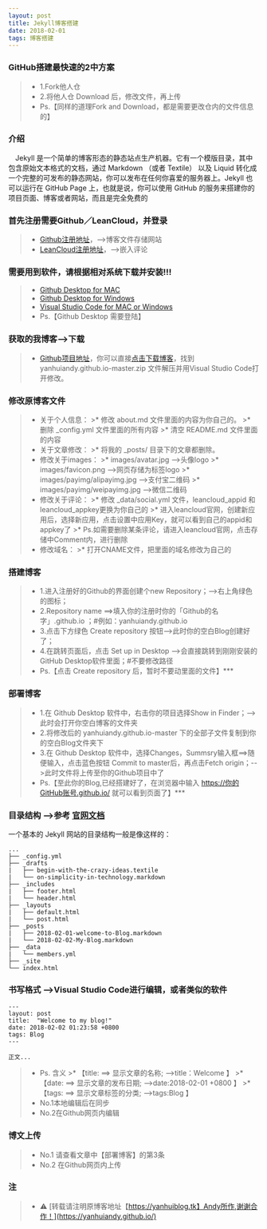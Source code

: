 ```yaml
---
layout: post
title: Jekyll博客搭建
date: 2018-02-01
tags: 博客搭建
---
```


### GitHub搭建最快速的2中方案
  >* 1.Fork他人仓 
  >* 2.将他人仓 Download 后，修改文件，再上传
  >* Ps.【同样的道理Fork and Download，都是需要更改仓内的文件信息的】

### 介绍

 　Jekyll 是一个简单的博客形态的静态站点生产机器。它有一个模版目录，其中包含原始文本格式的文档，通过 Markdown （或者 Textile） 以及 Liquid 转化成一个完整的可发布的静态网站，你可以发布在任何你喜爱的服务器上。Jekyll 也可以运行在 GitHub Page 上，也就是说，你可以使用 GitHub 的服务来搭建你的项目页面、博客或者网站，而且是完全免费的

### 首先注册需要Github／LeanCloud，并登录

  >* [Github注册地址](https://github.com)，-->博客文件存储网站
  >* [LeanCloud注册地址](https://leancloud.cn/dashboard/login.html#/signup)，-->嵌入评论
  
### 需要用到软件，请根据相对系统下载并安装!!!

  >* [Github Desktop for MAC](https://central.github.com/deployments/desktop/desktop/latest/darwin)
  >* [Github Desktop for Windows](https://central.github.com/deployments/desktop/desktop/latest/win32)
  >* [Visual Studio Code for MAC or Windows](https://code.visualstudio.com/download)
  >* Ps.【Github Desktop 需要登陆】 
  
### 获取的我博客-->下载

  >* [Github项目地址](https://github.com/yanhuiandy/yanhuiandy.github.io)，你可以直接[点击下载博客](https://github.com/yanhuiandy/yanhuiandy.github.io/archive/master.zip)，找到 yanhuiandy.github.io-master.zip 文件解压并用Visual Studio Code打开修改。

### 修改原博客文件

  >* 关于个人信息：
    >* 修改 about.md 文件里面的内容为你自己的。
    >* 删除 _config.yml 文件里面的所有内容
    >* 清空 README.md 文件里面的内容
  >* 关于文章修改：
    >* 将我的 _posts/ 目录下的文章都删除。
  >* 修改关于images：
    >* images/avatar.jpg -->头像logo
    >* images/favicon.png -->网页存储为标签logo
    >* images/payimg/alipayimg.jpg -->支付宝二维码
    >* images/payimg/weipayimg.jpg -->微信二维码
  >* 修改关于评论：
    >* 修改 _data/social.yml 文件，leancloud_appid 和 leancloud_appkey更换为你自己的
    >* 进入leancloud官网，创建新应用后，选择新应用，点击设置中应用Key，就可以看到自己的appid和appkey了
    >* Ps.如需要删除某条评论，请进入leancloud官网，点击存储中Comment内，进行删除
  >* 修改域名：
    >* 打开CNAME文件，把里面的域名修改为自己的

### 搭建博客

  >* 1.进入注册好的Github的界面创建个new Repository；-->右上角绿色的图标；
  >* 2.Repository name ==>填入你的注册时你的「Github的名字」.github.io ；#例如：yanhuiandy.github.io
  >* 3.点击下方绿色 Create repository 按钮-->此时你的空白Blog创建好了；
  >* 4.在跳转页面后，点击 Set up in Desktop -->会直接跳转到刚刚安装的GitHub Desktop软件里面；#不要修改路径
  >* Ps.【点击 Create repository 后，暂时不要动里面的文件】***

### 部署博客

  >* 1.在 Github Desktop 软件中，右击你的项目选择Show in Finder；-->此时会打开你空白博客的文件夹
  >* 2.将修改后的 yanhuiandy.github.io-master 下的全部子文件复制到你的空白Blog文件夹下
  >* 3.在 Github Desktop 软件中，选择Changes，Summsry输入框==>随便输入，点击蓝色按钮 Commit to master后，再点击Fetch origin；-->此时文件将上传至你的Github项目中了
  >* Ps.【至此你的Blog,已经搭建好了，在浏览器中输入 https://你的GitHub账号.github.io/ 就可以看到页面了】*** 

### 目录结构 -->参考 [官网文档](http://jekyll.com.cn/docs/structure/) 

<p>一个基本的 Jekyll 网站的目录结构一般是像这样的：</p>
<div class="highlight"><pre><code class="bash">...
├── _config.yml
├── _drafts
<span class="p">|</span>   ├── begin-with-the-crazy-ideas.textile
<span class="p">|</span>   └── on-simplicity-in-technology.markdown
├── _includes
<span class="p">|</span>   ├── footer.html
<span class="p">|</span>   └── header.html
├── _layouts
<span class="p">|</span>   ├── default.html
<span class="p">|</span>   └── post.html
├── _posts
<span class="p">|</span>   ├── 2018-02-01-welcome-to-Blog.markdown
<span class="p">|</span>   └── 2018-02-02-My-Blog.markdown
├── _data
<span class="p">|</span>   └── members.yml
├── _site
└── index.html
</code></pre></div>

### 书写格式 -->Visual Studio Code进行编辑，或者类似的软件
```
---
layout: post
title:  "Welcome to my blog!"
date: 2018-02-02 01:23:58 +0800
tags: Blog
---

正文...

```

  >* Ps. 含义
    >* 【title: ==> 显示文章的名称; -->title：Welcome 】
    >* 【date:  ==> 显示文章的发布日期; -->date:2018-02-01 +0800 】
    >* 【tags:  ==> 显示文章标签的分类; -->tags:Blog 】
  >* No.1本地编辑后在同步
  >* No.2在Github网页内编辑    

### 博文上传

  >* No.1 请查看文章中【部署博客】的第3条
  >* No.2 在Github网页内上传

###  注

  >* ⚠️ [转载请注明原博客地址【https://yanhuiblog.tk】Andy所作,谢谢合作！](https://yanhuiandy.github.io/)


